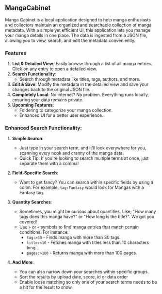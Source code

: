 ## MangaCabinet

Manga Cabinet is a local application designed to help manga enthusiasts and collectors maintain an organized and searchable collection of manga metadata. With a simple yet efficient UI, this application lets you manage your manga details in one place. The data is ingested from a JSON file, allowing you to view, search, and edit the metadata conveniently.

### Features

1. **List & Detailed View**: Easily browse through a list of all manga entries. Click on any entry to open a detailed view.
2. **Search Functionality**: 
    - Search through metadata like titles, tags, authors, and more.
3. **Edit & Save**: Modify the metadata in the detailed view and save your changes back to the original JSON file.
4. **Completely Local**: No internet? No problem. Everything runs locally, ensuring your data remains private.
5. **Upcoming Features**: 
    - Foldering to categorize your manga collection.
    - Enhanced UI for a better user experience.

### Enhanced Search Functionality:
1. **Simple Search**: 
    - Just type in your search term, and it'll look everywhere for you, scanning every nook and cranny of the manga data.
    - Quick Tip: If you're looking to search multiple terms at once, just separate them with a comma!

2. **Field-Specific Search**: 
    - Want to get fancy? You can search within specific fields by using a colon. For example, `tag:Fantasy` would look for Mangas with a Fantasy tag.

3. **Quantity Searches**: 
    - Sometimes, you might be curious about quantities. Like, "How many tags does this manga have?" or "How long is the title?". We got you covered!
    - Use `>` or `<` symbols to find manga entries that match certain conditions. For instance:
      - `tag:>30` - Finds manga with more than 30 tags.
      - `title:<10` - Fetches manga with titles less than 10 characters long.
      - `pages:>100` - Returns manga with more than 100 pages.

4. **And More**: 
    - You can also narrow down your searches within specific groups.
    - Sort the results by upload date, score, id or data order
    - Enable loose matching so only one of your search terms needs to be a hit for the result to show

